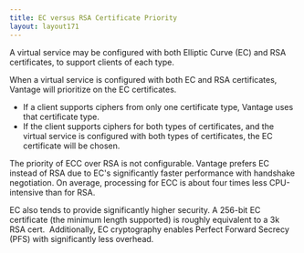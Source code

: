 ```yaml
---
title: EC versus RSA Certificate Priority
layout: layout171
---
```

A virtual service may be configured with both Elliptic Curve (EC) and RSA certificates, to support clients of each type.

When a virtual service is configured with both EC and RSA certificates, Vantage will prioritize on the EC certificates. 

* If a client supports ciphers from only one certificate type, Vantage uses that certificate type.  
* If the client supports ciphers for both types of certificates, and the virtual service is configured with both types of certificates, the EC certificate will be chosen.  

The priority of ECC over RSA is not configurable. Vantage prefers EC instead of RSA due to EC's significantly faster performance with handshake negotiation. On average, processing for ECC is about four times less CPU-intensive than for RSA.

EC also tends to provide significantly higher security. A 256-bit EC certificate (the minimum length supported) is roughly equivalent to a 3k RSA cert.  Additionally, EC cryptography enables Perfect Forward Secrecy (PFS) with significantly less overhead.
